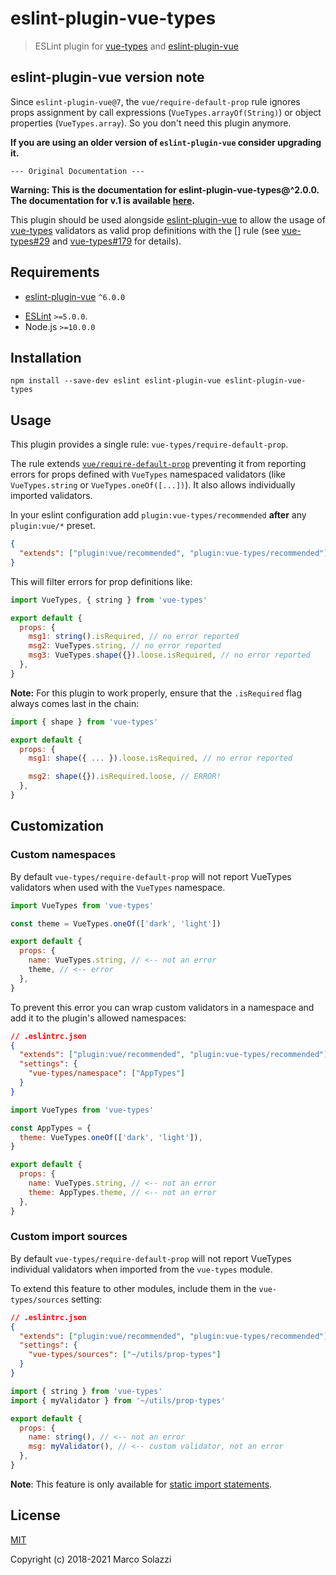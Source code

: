 # eslint-plugin-vue-types

> ESLint plugin for [vue-types](https://github.com/dwightjack/vue-types) and [eslint-plugin-vue](https://github.com/vuejs/eslint-plugin-vue)

## eslint-plugin-vue version note

Since `eslint-plugin-vue@7`, the `vue/require-default-prop` rule ignores props assignment by call expressions (`VueTypes.arrayOf(String)`) or object properties (`VueTypes.array`). So you don't need this plugin anymore.

**If you are using an older version of `eslint-plugin-vue` consider upgrading it.**

`--- Original Documentation ---`

**Warning: This is the documentation for eslint-plugin-vue-types@^2.0.0. The documentation for v.1 is available [here](https://github.com/dwightjack/eslint-plugin-vue-types/blob/v1/README.md).**

This plugin should be used alongside [eslint-plugin-vue](https://github.com/vuejs/eslint-plugin-vue) to allow the usage of [vue-types](https://github.com/dwightjack/vue-types) validators as valid prop definitions with the [] rule (see [vue-types#29](https://github.com/dwightjack/vue-types/issues/29) and [vue-types#179](https://github.com/dwightjack/vue-types/issues/179) for details).

## Requirements

- [eslint-plugin-vue](https://github.com/vuejs/eslint-plugin-vue) `^6.0.0`

* [ESLint](http://eslint.org/) `>=5.0.0`.
* Node.js `>=10.0.0`

## Installation

```
npm install --save-dev eslint eslint-plugin-vue eslint-plugin-vue-types
```

## Usage

This plugin provides a single rule: `vue-types/require-default-prop`.

The rule extends [`vue/require-default-prop`](https://github.com/vuejs/eslint-plugin-vue/blob/master/docs/rules/require-default-prop.md) preventing it from reporting errors for props defined with `VueTypes` namespaced validators (like `VueTypes.string` or `VueTypes.oneOf([...])`). It also allows individually imported validators.

In your eslint configuration add `plugin:vue-types/recommended` **after** any `plugin:vue/*` preset.

```json
{
  "extends": ["plugin:vue/recommended", "plugin:vue-types/recommended"]
}
```

This will filter errors for prop definitions like:

```js
import VueTypes, { string } from 'vue-types'

export default {
  props: {
    msg1: string().isRequired, // no error reported
    msg2: VueTypes.string, // no error reported
    msg3: VueTypes.shape({}).loose.isRequired, // no error reported
  },
}
```

**Note:** For this plugin to work properly, ensure that the `.isRequired` flag always comes last in the chain:

```js
import { shape } from 'vue-types'

export default {
  props: {
    msg1: shape({ ... }).loose.isRequired, // no error reported

    msg2: shape({}).isRequired.loose, // ERROR!
  },
}
```

## Customization

### Custom namespaces

By default `vue-types/require-default-prop` will not report VueTypes validators when used with the `VueTypes` namespace.

```js
import VueTypes from 'vue-types'

const theme = VueTypes.oneOf(['dark', 'light'])

export default {
  props: {
    name: VueTypes.string, // <-- not an error
    theme, // <-- error
  },
}
```

To prevent this error you can wrap custom validators in a namespace and add it to the plugin's allowed namespaces:

```json
// .eslintrc.json
{
  "extends": ["plugin:vue/recommended", "plugin:vue-types/recommended"],
  "settings": {
    "vue-types/namespace": ["AppTypes"]
  }
}
```

```js
import VueTypes from 'vue-types'

const AppTypes = {
  theme: VueTypes.oneOf(['dark', 'light']),
}

export default {
  props: {
    name: VueTypes.string, // <-- not an error
    theme: AppTypes.theme, // <-- not an error
  },
}
```

### Custom import sources

By default `vue-types/require-default-prop` will not report VueTypes individual validators when imported from the `vue-types` module.

To extend this feature to other modules, include them in the `vue-types/sources` setting:

```json
// .eslintrc.json
{
  "extends": ["plugin:vue/recommended", "plugin:vue-types/recommended"],
  "settings": {
    "vue-types/sources": ["~/utils/prop-types"]
  }
}
```

```js
import { string } from 'vue-types'
import { myValidator } from '~/utils/prop-types'

export default {
  props: {
    name: string(), // <-- not an error
    msg: myValidator(), // <-- custom validator, not an error
  },
}
```

**Note**: This feature is only available for [static import statements](https://developer.mozilla.org/en-US/docs/Web/JavaScript/Reference/Statements/import).

## License

[MIT](http://opensource.org/licenses/MIT)

Copyright (c) 2018-2021 Marco Solazzi

